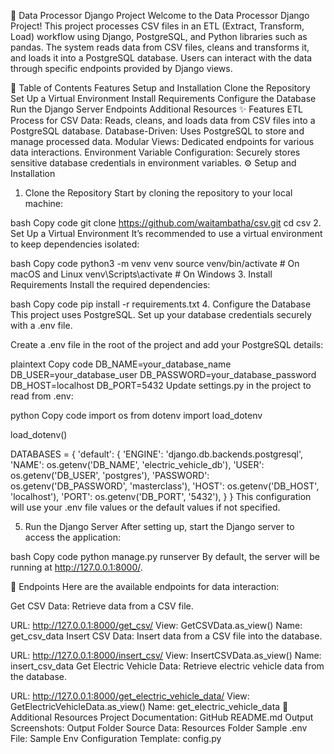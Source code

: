 🚀 Data Processor Django Project
Welcome to the Data Processor Django Project! This project processes CSV files in an ETL (Extract, Transform, Load) workflow using Django, PostgreSQL, and Python libraries such as pandas. The system reads data from CSV files, cleans and transforms it, and loads it into a PostgreSQL database. Users can interact with the data through specific endpoints provided by Django views.

📑 Table of Contents
Features
Setup and Installation
Clone the Repository
Set Up a Virtual Environment
Install Requirements
Configure the Database
Run the Django Server
Endpoints
Additional Resources
✨ Features
ETL Process for CSV Data: Reads, cleans, and loads data from CSV files into a PostgreSQL database.
Database-Driven: Uses PostgreSQL to store and manage processed data.
Modular Views: Dedicated endpoints for various data interactions.
Environment Variable Configuration: Securely stores sensitive database credentials in environment variables.
⚙️ Setup and Installation
1. Clone the Repository
Start by cloning the repository to your local machine:

bash
Copy code
git clone https://github.com/waitambatha/csv.git
cd csv
2. Set Up a Virtual Environment
It’s recommended to use a virtual environment to keep dependencies isolated:

bash
Copy code
python3 -m venv venv
source venv/bin/activate  # On macOS and Linux
venv\Scripts\activate     # On Windows
3. Install Requirements
Install the required dependencies:

bash
Copy code
pip install -r requirements.txt
4. Configure the Database
This project uses PostgreSQL. Set up your database credentials securely with a .env file.

Create a .env file in the root of the project and add your PostgreSQL details:

plaintext
Copy code
DB_NAME=your_database_name
DB_USER=your_database_user
DB_PASSWORD=your_database_password
DB_HOST=localhost
DB_PORT=5432
Update settings.py in the project to read from .env:

python
Copy code
import os
from dotenv import load_dotenv

load_dotenv()

DATABASES = {
    'default': {
        'ENGINE': 'django.db.backends.postgresql',
        'NAME': os.getenv('DB_NAME', 'electric_vehicle_db'),
        'USER': os.getenv('DB_USER', 'postgres'),
        'PASSWORD': os.getenv('DB_PASSWORD', 'masterclass'),
        'HOST': os.getenv('DB_HOST', 'localhost'),
        'PORT': os.getenv('DB_PORT', '5432'),
    }
}
This configuration will use your .env file values or the default values if not specified.

5. Run the Django Server
After setting up, start the Django server to access the application:

bash
Copy code
python manage.py runserver
By default, the server will be running at http://127.0.0.1:8000/.

🔗 Endpoints
Here are the available endpoints for data interaction:

Get CSV Data: Retrieve data from a CSV file.

URL: http://127.0.0.1:8000/get_csv/
View: GetCSVData.as_view()
Name: get_csv_data
Insert CSV Data: Insert data from a CSV file into the database.

URL: http://127.0.0.1:8000/insert_csv/
View: InsertCSVData.as_view()
Name: insert_csv_data
Get Electric Vehicle Data: Retrieve electric vehicle data from the database.

URL: http://127.0.0.1:8000/get_electric_vehicle_data/
View: GetElectricVehicleData.as_view()
Name: get_electric_vehicle_data
📂 Additional Resources
Project Documentation: GitHub README.md
Output Screenshots: Output Folder
Source Data: Resources Folder
Sample .env File: Sample Env
Configuration Template: config.py






